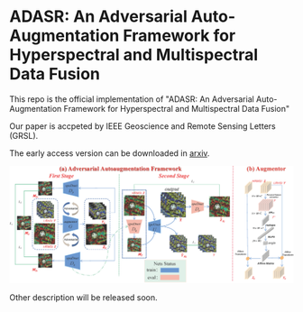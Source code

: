 # ADASR: An Adversarial Auto-Augmentation Framework for Hyperspectral and Multispectral Data Fusion
This repo is the official implementation of "ADASR: An Adversarial Auto-Augmentation Framework for Hyperspectral and Multispectral Data Fusion"

Our paper is accpeted by IEEE Geoscience and Remote Sensing Letters (GRSL).

The early access version can be downloaded in [arxiv](https://arxiv.org/pdf/2310.07255.pdf).

<img src="./imgs/overall.png"/>




Other description will be released soon.